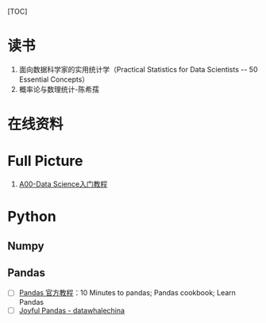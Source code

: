 [TOC]

# 读书
1. 面向数据科学家的实用统计学（Practical Statistics for Data Scientists -- 50 Essential Concepts）
2. 概率论与数理统计-陈希孺

# 在线资料


# Full Picture
1. [A00-Data Science入门教程](https://www.kesci.com/home/project/5c2e0fe1de91c5002cadfe69)

# Python
## Numpy

## Pandas
- [ ] [Pandas 官方教程](https://www.gitbook.com/book/wizardforcel/pandas-official-tut-zh)：10 Minutes to pandas; Pandas cookbook; Learn Pandas
- [ ] [Joyful Pandas - datawhalechina]([https://nbviewer.jupyter.org/github/datawhalechina/joyful-pandas/tree/master/](https://nbviewer.jupyter.org/github/datawhalechina/joyful-pandas/tree/master/)
)
